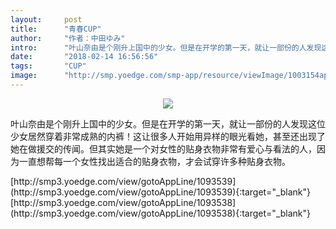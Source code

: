 ```yaml
---
layout:     post
title:      "青春CUP"
author:     "作者：中田ゆみ"
intro:      "叶山奈由是个刚升上国中的少女。但是在开学的第一天，就让一部份的人发现这位少女居然穿着非常成熟的内裤！这让很多人开始用异样的眼光看她，甚至还出现了她在做援交的传闻。但其实她是一个对女性的贴身衣物非常有爱心与看法的人，因为一直想帮每一个女性找出适合的贴身衣物，才会试穿许多种贴身衣物。"
date:       "2018-02-14 16:56:56"
tags:       "CUP"
image:      "http://smp.yoedge.com/smp-app/resource/viewImage/1003154appline.png"
---
```

<div style="text-align: center">
<p><img src="http://smp.yoedge.com/smp-app/resource/viewImage/1003154appline.png"/></p>
</div>
<p class="post-meta">
<span>叶山奈由是个刚升上国中的少女。但是在开学的第一天，就让一部份的人发现这位少女居然穿着非常成熟的内裤！这让很多人开始用异样的眼光看她，甚至还出现了她在做援交的传闻。但其实她是一个对女性的贴身衣物非常有爱心与看法的人，因为一直想帮每一个女性找出适合的贴身衣物，才会试穿许多种贴身衣物。</span>
</p>
[http://smp3.yoedge.com/view/gotoAppLine/1093539](http://smp3.yoedge.com/view/gotoAppLine/1093539){:target="_blank"}
[http://smp3.yoedge.com/view/gotoAppLine/1093538](http://smp3.yoedge.com/view/gotoAppLine/1093538){:target="_blank"}


